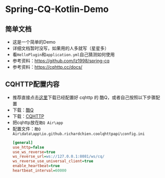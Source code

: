 # Spring-CQ-Kotlin-Demo
## 简单文档
- 这是一个简单的Demo
- 详细文档暂时没写，如果用的人多就写（星星多）
- 看`HelloPlugin`和`application.yml`自己猜测如何使用
- 参考资料：https://github.com/lz1998/spring-cq
- 参考资料：https://cqhttp.cc/docs/


## CQHTTP配置内容
- 推荐直接点击[这里](http://cq.lz1998.xin/CQA.zip)下载已经配置好 cqhttp 的 酷Q，或者自己按照以下步骤配置
- 下载：[酷Q](https://cqp.cc/t/23253)
- 下载：[CQHTTP](https://github.com/richardchien/coolq-http-api/releases)
- 把cqhttp放在`酷Q Air\app`
- 配置文件：`酷Q Air\data\app\io.github.richardchien.coolqhttpapi\config.ini`
    ```ini
    [general]
    use_http=false
    use_ws_reverse=true
    ws_reverse_url=ws://127.0.0.1:8081/ws/cq/
    ws_reverse_use_universal_client=true
    enable_heartbeat=true
    heartbeat_interval=60000
    ```